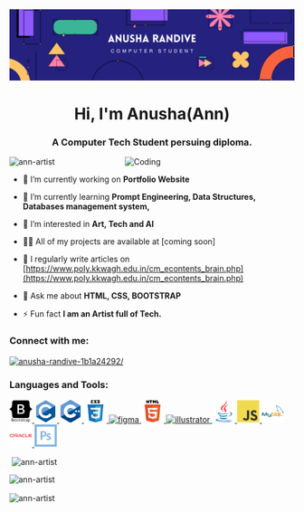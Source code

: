 <div align="center"><img src="https://raw.githubusercontent.com/ann-artist/ann-artist/main/Banner.png"></div>
<h1 align="center">Hi, I'm Anusha(Ann)</h1>
<h3 align="center">A Computer Tech Student persuing diploma.</h3>
<img align="right" alt="Coding" width="300" src="https://media.tenor.com/7LAB1WbMURAAAAAd/website.gif">

<p align="left"> <img src="https://komarev.com/ghpvc/?username=ann-artist&label=Profile%20views&color=0e75b6&style=flat" alt="ann-artist" /> </p>

- 🔭 I’m currently working on **Portfolio Website**

- 🌱 I’m currently learning **Prompt Engineering, Data Structures, Databases management system,**

- 👀 I’m interested in **Art, Tech and AI**

- 👨‍💻 All of my projects are available at [coming soon]

- 📝 I regularly write articles on [https://www.poly.kkwagh.edu.in/cm_econtents_brain.php](https://www.poly.kkwagh.edu.in/cm_econtents_brain.php)

- 💬 Ask me about **HTML, CSS, BOOTSTRAP**

- ⚡ Fun fact **I am an Artist full of Tech.**

<h3 align="left">Connect with me:</h3>
<p align="left">
<a href="https://linkedin.com/in/anusha-randive-1b1a24292/" target="blank"><img align="center" src="https://raw.githubusercontent.com/rahuldkjain/github-profile-readme-generator/master/src/images/icons/Social/linked-in-alt.svg" alt="anusha-randive-1b1a24292/" height="30" width="40" /></a>
</p>

<h3 align="left">Languages and Tools:</h3>
<p align="left"> <a href="https://getbootstrap.com" target="_blank" rel="noreferrer"> <img src="https://raw.githubusercontent.com/devicons/devicon/master/icons/bootstrap/bootstrap-plain-wordmark.svg" alt="bootstrap" width="40" height="40"/> </a> <a href="https://www.cprogramming.com/" target="_blank" rel="noreferrer"> <img src="https://raw.githubusercontent.com/devicons/devicon/master/icons/c/c-original.svg" alt="c" width="40" height="40"/> </a> <a href="https://www.w3schools.com/cpp/" target="_blank" rel="noreferrer"> <img src="https://raw.githubusercontent.com/devicons/devicon/master/icons/cplusplus/cplusplus-original.svg" alt="cplusplus" width="40" height="40"/> </a> <a href="https://www.w3schools.com/css/" target="_blank" rel="noreferrer"> <img src="https://raw.githubusercontent.com/devicons/devicon/master/icons/css3/css3-original-wordmark.svg" alt="css3" width="40" height="40"/> </a> <a href="https://www.figma.com/" target="_blank" rel="noreferrer"> <img src="https://www.vectorlogo.zone/logos/figma/figma-icon.svg" alt="figma" width="40" height="40"/> </a> <a href="https://www.w3.org/html/" target="_blank" rel="noreferrer"> <img src="https://raw.githubusercontent.com/devicons/devicon/master/icons/html5/html5-original-wordmark.svg" alt="html5" width="40" height="40"/> </a> <a href="https://www.adobe.com/in/products/illustrator.html" target="_blank" rel="noreferrer"> <img src="https://www.vectorlogo.zone/logos/adobe_illustrator/adobe_illustrator-icon.svg" alt="illustrator" width="40" height="40"/> </a> <a href="https://www.java.com" target="_blank" rel="noreferrer"> <img src="https://raw.githubusercontent.com/devicons/devicon/master/icons/java/java-original.svg" alt="java" width="40" height="40"/> </a> <a href="https://developer.mozilla.org/en-US/docs/Web/JavaScript" target="_blank" rel="noreferrer"> <img src="https://raw.githubusercontent.com/devicons/devicon/master/icons/javascript/javascript-original.svg" alt="javascript" width="40" height="40"/> </a> <a href="https://www.mysql.com/" target="_blank" rel="noreferrer"> <img src="https://raw.githubusercontent.com/devicons/devicon/master/icons/mysql/mysql-original-wordmark.svg" alt="mysql" width="40" height="40"/> </a> <a href="https://www.oracle.com/" target="_blank" rel="noreferrer"> <img src="https://raw.githubusercontent.com/devicons/devicon/master/icons/oracle/oracle-original.svg" alt="oracle" width="40" height="40"/> </a> <a href="https://www.photoshop.com/en" target="_blank" rel="noreferrer"> <img src="https://raw.githubusercontent.com/devicons/devicon/master/icons/photoshop/photoshop-line.svg" alt="photoshop" width="40" height="40"/> </a> </p>


<p>&nbsp;<img align="center" src="https://github-readme-stats.vercel.app/api?username=ann-artist&show_icons=true&locale=en" alt="ann-artist" /></p>

<p><img align="left" src="https://github-readme-stats.vercel.app/api/top-langs?username=ann-artist&show_icons=true&locale=en&layout=compact" alt="ann-artist" /></p>
<br>

<p><img align="center" src="https://github-readme-streak-stats.herokuapp.com/?user=ann-artist&" alt="ann-artist" /></p>
